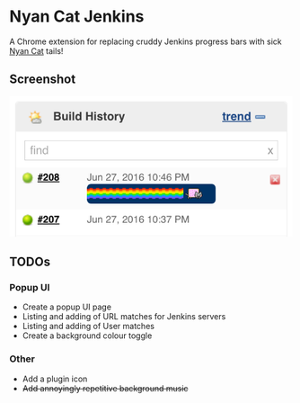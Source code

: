 # Nyan Cat Jenkins
A Chrome extension for replacing cruddy Jenkins progress bars with sick
[Nyan Cat](http://nyan.cat) tails!

## Screenshot
![screenshot image](https://raw.githubusercontent.com/NoodleChump/chrome-nyan-cat-jenkins/master/screenshot.png)

## TODOs
### Popup UI
* Create a popup UI page
* Listing and adding of URL matches for Jenkins servers
* Listing and adding of User matches
* Create a background colour toggle

### Other
* Add a plugin icon
* ~~Add annoyingly repetitive background music~~
